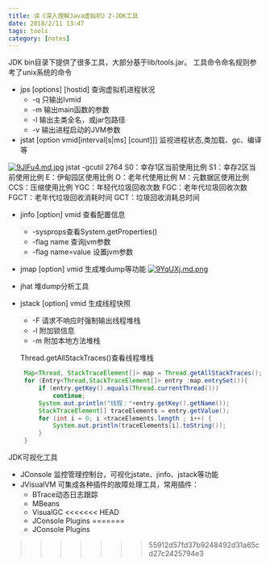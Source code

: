 ```yaml
---
title: 读《深入理解Java虚拟机》2-JDK工具
date: 2018/2/11 13:47
tags: tools
category: [notes]
---
```

JDK bin目录下提供了很多工具，大部分基于lib/tools.jar。
工具命令命名规则参考了unix系统的命令

- jps [options] [hostid] 查询虚拟机进程状况
  - -q 只输出lvmid 
  - -m 输出main函数的参数
  - -l 输出主类全名，或jar包路径
  - -v 输出进程启动的JVM参数
- jstat [option vmid[interval[s|ms] [count]]] 监视进程状态,类加载、gc、编译等

[![9JlFu4.md.jpg](https://s1.ax1x.com/2018/02/12/9JlFu4.md.jpg)](https://imgchr.com/i/9JlFu4)
jstat -gcutil 2764
S0：幸存1区当前使用比例
S1：幸存2区当前使用比例
E：伊甸园区使用比例
O：老年代使用比例
M：元数据区使用比例
CCS：压缩使用比例
YGC：年轻代垃圾回收次数
FGC：老年代垃圾回收次数
FGCT：老年代垃圾回收消耗时间
GCT：垃圾回收消耗总时间

- jinfo [option] vmid 查看配置信息 
  - -sysprops查看System.getProperties()
  - -flag name 查询jvm参数
  - -flag name=value 设置jvm参数
  
- jmap [option] vmid 生成堆dump等功能
[![9YqUXj.md.png](https://s1.ax1x.com/2018/02/16/9YqUXj.md.png)](https://imgchr.com/i/9YqUXj)

- jhat 堆dump分析工具

- jstack [option] vmid 生成线程快照
  - -F 请求不响应时强制输出线程堆栈
  - -l 附加锁信息
  - -m 附加本地方法堆栈
  
  Thread.getAllStackTraces()查看线程堆栈
  ````java
   Map<Thread, StackTraceElement[]> map = Thread.getAllStackTraces();
   for (Entry<Thread,StackTraceElement[]> entry :map.entrySet()){
       if (entry.getKey().equals(Thread.currentThread()))
           continue;
       System.out.println("线程："+entry.getKey().getName());
       StackTraceElement[] traceElements = entry.getValue();
       for (int i = 0; i <traceElements.length ; i++) {
           System.out.println(traceElements[i].toString());
       }
   }
  ````
  
JDK可视化工具
- JConsole 监控管理控制台，可视化jstate、jinfo、jstack等功能
- JVisualVM 可集成各种插件的故障处理工具，常用插件：
  - BTrace动态日志跟踪
  - MBeans 
  - VisualGC 
<<<<<<< HEAD
  - JConsole Plugins
=======
  - JConsole Plugins
>>>>>>> 55912d57fd37b9248492d31a65cd27c2425794e3
